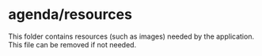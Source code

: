 # agenda/resources

This folder contains resources (such as images) needed by the application. This file can
be removed if not needed.
